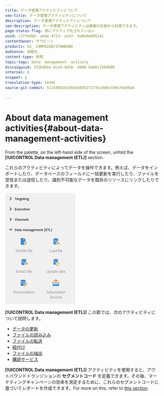 ```yaml
---
title: データ管理アクティビティについて
seo-title: データ管理アクティビティについて
description: データ管理アクティビティについて
seo-description: データ管理アクティビティは画面の左側から利用できます。
page-status-flag: 常にアクティブ化されていない
uuid: c377bdb6- ae4e-4f23- acb7- ba6b0e095241
contentOwner: サウビート
products: SG_ CAMPAIGN/STANDARD
audience: 自動化
content-type: 参照
topic-tags: data- management- activity
discoiquuid: 332bd6be-6ca3-4d38- b608-8a66c156d080
internal: n
snippet: y
translation-type: tm+mt
source-git-commit: 51154892b2d5bd5685272735cdd6e7d9474e09a6

---
```



# About data management activities{#about-data-management-activities}

From the palette, on the left-hand side of the screen, unfold the **[!UICONTROL Data management (ETL)]** section.

これらのアクティビティによってデータを操作できます。例えば、データをインポートしたり、データベースのフィールドに一括更新を実行したり、ファイルを受信または送信したり、識別不可能なデータを既存のリソースにリンクしたりできます。

![](assets/wkf_etl_activities.png)

**[!UICONTROL Data management (ETL)]** この節では、次のアクティビティについて説明します。

* [データの更新](../../automating/using/update-data.md)
* [ファイルの読み込み](../../automating/using/load-file.md)
* [ファイルの転送](../../automating/using/transfer-file.md)
* [紐付け](../../automating/using/reconciliation.md)
* [ファイルの抽出](../../automating/using/extract-file.md)
* [購読サービス](../../automating/using/subscription-services.md)

**[!UICONTROL Data management (ETL)]** アクティビティを使用すると、アウトバウンドトランジションの **セグメントコード** を定義できます。その後、マーケティングキャンペーンの効率を測定するために、これらのセグメントコードに基づいてレポートを作成できます。For more on this, refer to [this section](../../reporting/using/creating-a-report-workflow-segment.md).
